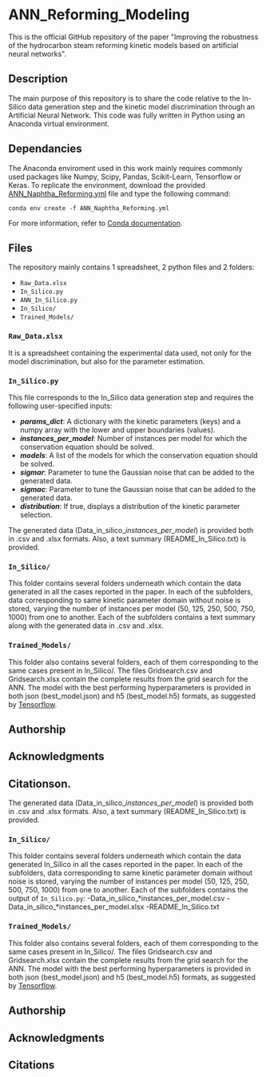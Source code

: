 # ANN_Reforming_Modeling
This is the official GitHub repository of the paper "Improving the robustness of the hydrocarbon steam reforming kinetic models based on artificial neural networks".

## Description
The main purpose of this repository is to share the code relative to the In-Silico data generation step and the kinetic model discrimination through an Artificial Neural Network. This code was fully written in Python using an Anaconda virtual environment.

## Dependancies
The Anaconda enviroment used in this work mainly requires commonly used packages like Numpy, Scipy, Pandas, Scikit-Learn, Tensorflow or Keras. To replicate the environment, download the provided [ANN_Naphtha_Reforming.yml](ANN_Naphtha_Reforming.yml) file and type the following command:
```
conda env create -f ANN_Naphtha_Reforming.yml
```
For more information, refer to [Conda documentation](https://conda.io/projects/conda/en/latest/user-guide/tasks/manage-environments.html#creating-an-environment-from-an-environment-yml-file).

## Files
The repository mainly contains 1 spreadsheet, 2 python files and 2 folders:
- ```Raw_Data.xlsx```
- ```In_Silico.py```
- ```ANN_In_Silico.py```
- ```In_Silico/```
- ```Trained_Models/```

### ```Raw_Data.xlsx```
It is a spreadsheet containing the experimental data used, not only for the model discrimination, but also for the parameter estimation.

### ```In_Silico.py```
This file corresponds to the In_Silico data generation step and requires the following user-specified inputs:
- ***params_dict***: A dictionary with the kinetic parameters (keys) and a numpy array with the lower and upper boundaries (values).
- ***instances_per_model***: Number of instances per model for which the conservation equation should be solved.
- ***models***: A list of the models for which the conservation equation should be solved.
- ***sigmar***: Parameter to tune the Gaussian noise that can be added to the generated data.
- ***sigmac***: Parameter to tune the Gaussian noise that can be added to the generated data.
- ***distribution***: If true, displays a distribution of the kinetic parameter selection.

The generated data (Data_in_silico_*instances_per_model*) is provided both in .csv and .xlsx formats. Also, a text summary (README_In_Silico.txt) is provided.

### ```In_Silico/```
This folder contains several folders underneath which contain the data generated in all the cases reported in the paper. In each of the subfolders, data corresponding to same kinetic parameter domain without noise is stored, varying the number of instances per model (50, 125, 250, 500, 750, 1000) from one to another. Each of the subfolders contains a text summary along with the generated data in .csv and .xlsx.

### ```Trained_Models/```
This folder also contains several folders, each of them corresponding to the same cases present in In_Silico/. The files Gridsearch.csv and Gridsearch.xlsx contain the complete results from the grid search for the ANN. The model with the best performing hyperparameters is provided in both json (best_model.json) and h5 (best_model.h5) formats, as suggested by [Tensorflow](https://www.tensorflow.org/guide/keras/save_and_serialize).

## Authorship

## Acknowledgments

## Citationson.

The generated data (Data_in_silico_*instances_per_model*) is provided both in .csv and .xlsx formats. Also, a text summary (README_In_Silico.txt) is provided.

### ```In_Silico/```
This folder contains several folders underneath which contain the data generated In_Silico in all the cases reported in the paper. In each of the subfolders, data corresponding to same kinetic parameter domain without noise is stored, varying the number of instances per model (50, 125, 250, 500, 750, 1000) from one to another. Each of the subfolders contains the output of ```In_Silico.py```:
-Data_in_silico_*instances_per_model.csv
-Data_in_silico_*instances_per_model.xlsx
-README_In_Silico.txt

### ```Trained_Models/```
This folder also contains several folders, each of them corresponding to the same cases present in In_Silico/. The files Gridsearch.csv and Gridsearch.xlsx contain the complete results from the grid search for the ANN. The model with the best performing hyperparameters is provided in both json (best_model.json) and h5 (best_model.h5) formats, as suggested by [Tensorflow](https://www.tensorflow.org/guide/keras/save_and_serialize). 

## Authorship

## Acknowledgments

## Citations
